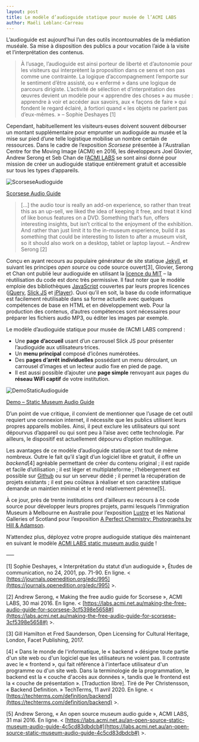 ```yaml
---
layout: post
title: Le modèle d’audioguide statique pour musée de l’ACMI LABS
author: Maéli Leblanc-Carreau
---
```


L’audioguide est aujourd’hui l’un des outils incontournables de la médiation muséale. Sa mise à disposition des publics a pour vocation l’aide à la visite et l’interprétation des contenus.

> À l’usage, l’audioguide est ainsi porteur de liberté et d’autonomie pour les visiteurs qui interprètent la proposition dans ce sens et non pas comme une contrainte. La logique d’accompagnement l’emporte sur le sentiment d’être assisté, ou « enfermé » dans une logique de parcours dirigiste. L’activité de sélection et d’interprétation des œuvres devient un modèle pour « apprendre des choses » au musée : apprendre à voir et accéder aux savoirs, aux « façons de faire » qui fondent le regard éclairé, à fortiori quand « les objets ne parlent pas d’eux-mêmes. » – Sophie Deshayes [1]

Cependant, habituellement les visiteurs·euses doivent souvent débourser un montant supplémentaire pour emprunter un audioguide au musée et la mise sur pied d’une telle logistique mobilise un nombre certain de ressources. Dans le cadre de l’exposition _Scorsese_ présentée à l'Australian Centre for the Moving Image (ACMI) en 2016, les développeurs Joel Glovier, Andrew Serong et Seb Chan de l’[ACMI LABS](https://labs.acmi.net.au/) se sont ainsi donné pour mission de créer un audioguide statique entièrement gratuit et accessible sur tous les types d’appareils.

![ScorseseAudioguide](http://www.museadon.ca/images/ScorseseAudioguide.jpg)

[Scorsese Audio Guide](https://guides.acmi.net.au/scorsese/welcome/)

> […] the audio tour is really an add-on experience, so rather than treat this as an up-sell, we liked the idea of keeping it free, and treat it kind of like bonus features on a DVD. Something that’s fun, offers interesting insights, but isn’t critical to the enjoyment of the exhibition. And rather than just limit it to the in-museum experience, build it as something that could be interesting to listen to after a museum visit, so it should also work on a desktop, tablet or laptop layout. – Andrew Serong [2] 

Conçu en ayant recours au populaire générateur de site statique [Jekyll](https://jekyllrb.com/), et suivant les principes _open source_ ou code source ouvert[3], Glovier, Serong et Chan ont publié leur audioguide en utilisant la [licence du MIT](https://www.mit.edu/~amini/LICENSE.md) – la réutilisation du code est donc très permissive. Il faut noter que le modèle emploie des bibliothèques [JavaScript](https://www.javascript.com/) couvertes par leurs propres licences ([jQuery](https://jquery.com/), [Slick JS](http://kenwheeler.github.io/slick/) et [jPlayer](http://jplayer.org/)). Quoi qu’il en soit, la base du code informatique est facilement réutilisable dans sa forme actuelle avec quelques compétences de base en HTML et en développement web. Pour la production des contenus, d’autres compétences sont nécessaires pour préparer les fichiers audio MP3, ou éditer les images par exemple.

Le modèle d’audioguide statique pour musée de l’ACMI LABS comprend : 
- Une **page d’accueil** usant d’un carrousel Slick JS pour présenter l’audioguide aux utilisateurs·trices.
- Un **menu principal** composé d’icônes numérotées.
- Des **pages d’arrêt individuelles** possédant un menu déroulant, un carrousel d’images et un lecteur audio fixe en pied de page.
- Il est aussi possible d’ajouter une **page simple** renvoyant aux pages du **réseau WiFi captif** de votre institution. 

![DemoStaticAudioguide](http://www.museadon.ca/images/DemoStaticAudioguide.jpg)

[Demo – Static Museum Audio Guide](http://acmilabs.github.io/static-museum-audio-guide/welcome/)

D’un point de vue critique, il convient de mentionner que l’usage de cet outil requiert une connexion internet, il nécessite que les publics utilisent leurs propres appareils mobiles. Ainsi, il peut exclure les utilisateurs qui sont dépourvus d’appareil ou qui sont peu à l’aise avec cette technologie. Par ailleurs, le dispositif est actuellement dépourvu d’option multilingue.

Les avantages de ce modèle d’audioguide statique sont tout de même nombreux. Outre le fait qu’il s’agit d’un logiciel libre et gratuit, il offre un _backend_[4] agréable permettant de créer du contenu original ; il est rapide et facile d’utilisation ; il est léger et multiplateforme ; l’hébergement est possible sur [Github](https://github.com/) ou sur un serveur dédié ; il permet la récupération de projets existants ; il est peu coûteux à réaliser et son caractère statique demande un maintien minimal et le rend relativement pérenne[5].

À ce jour, près de trente institutions ont d’ailleurs eu recours à ce code source pour développer leurs propres projets, parmi lesquels l’Immigration Museum à Melbourne en Australie pour l’exposition [Lustre](https://lustre.guide/) et les National Galleries of Scotland pour l’exposition [A Perfect Chemistry: Photographs by Hill & Adamson](https://audio.nationalgalleries.org/).

N’attendez plus, déployez votre propre audioguide statique dès maintenant en suivant le modèle [ACMI LABS static museum audio guide](https://github.com/ACMILabs/static-museum-audio-guide#getting-started) !

–––

[1] Sophie Deshayes, « Interprétation du statut d’un audioguide », Études de communication, no 24, 2001, pp. 71-90. En ligne. < [https://journals.openedition.org/edc/995](https://journals.openedition.org/edc/995) >.

[2] Andrew Serong, « Making the free audio guide for Scorsese », ACMI LABS, 30 mai 2016. En ligne. < [https://labs.acmi.net.au/making-the-free-audio-guide-for-scorsese-3cf5398e5658#](https://labs.acmi.net.au/making-the-free-audio-guide-for-scorsese-3cf5398e5658#) >.  

[3] Gill Hamilton et Fred Saunderson, Open Licensing for Cultural Heritage, London, Facet Publishing, 2017.

[4] « Dans le monde de l'informatique, le « backend » désigne toute partie d'un site web ou d'un logiciel que les utilisateurs ne voient pas. Il contraste avec le « frontend », qui fait référence à l'interface utilisateur d'un programme ou d'un site web. Dans la terminologie de la programmation, le backend est la « couche d'accès aux données », tandis que le frontend est la « couche de présentation ». [Traduction libre]. Tiré de Per Christensson, « Backend Definition. » TechTerms, 11 avril 2020. En ligne. < [https://techterms.com/definition/backend](https://techterms.com/definition/backend) >.

[5] Andrew Serong, « An open source museum audio guide », ACMI LABS, 31 mai 2016. En ligne. < [https://labs.acmi.net.au/an-open-source-static-museum-audio-guide-4c5cd83dbdcb#](https://labs.acmi.net.au/an-open-source-static-museum-audio-guide-4c5cd83dbdcb#) >.
